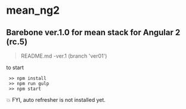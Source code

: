 # mean_ng2

## Barebone ver.1.0 for mean stack for Angular 2 (rc.5)

>README.md
>-ver.1 (branch 'ver01')

to start
```
 >> npm install
 >> npm run gulp
 >> npm start
```

:boom: FYI, auto refresher is not installed yet.





